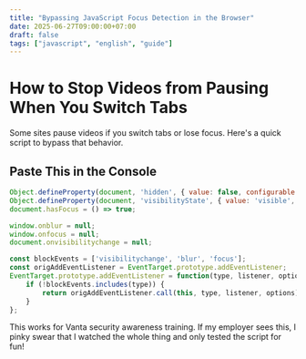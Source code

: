 ```yaml
---
title: "Bypassing JavaScript Focus Detection in the Browser"
date: 2025-06-27T09:00:00+07:00
draft: false
tags: ["javascript", "english", "guide"]
---
```


# How to Stop Videos from Pausing When You Switch Tabs

Some sites pause videos if you switch tabs or lose focus. Here's a quick script to bypass that behavior.

## Paste This in the Console

```js
Object.defineProperty(document, 'hidden', { value: false, configurable: true });
Object.defineProperty(document, 'visibilityState', { value: 'visible', configurable: true });
document.hasFocus = () => true;

window.onblur = null;
window.onfocus = null;
document.onvisibilitychange = null;

const blockEvents = ['visibilitychange', 'blur', 'focus'];
const origAddEventListener = EventTarget.prototype.addEventListener;
EventTarget.prototype.addEventListener = function(type, listener, options) {
    if (!blockEvents.includes(type)) {
        return origAddEventListener.call(this, type, listener, options);
    }
};
```

This works for Vanta security awareness training. If my employer sees this, I pinky swear that I watched the whole thing and only tested the script for fun!
